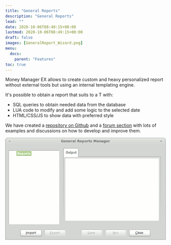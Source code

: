 ```yaml
---
title: "General Reports"
description: "General Reports"
lead: ""
date: 2020-10-06T08:49:15+00:00
lastmod: 2020-10-06T08:49:15+00:00
draft: false
images: [GeneralReport_Wizard.png]
menu:
  docs:
    parent: "Features"
toc: true
---
```


Money Manager EX allows to create custom and heavy personalized report without external tools but using an internal templating engine.

It's possible to obtain a report that suits to a T with:
- SQL queries to obtain needed data from the database
- LUA code to modify and add some logic to the selected date
- HTML/CSS/JS to show data with preferred style

We have created a [repository on Github](https://www.moneymanagerex.org/component/weblinks/weblink/31-reports/22-github-report-repository?Itemid=435&task=weblink.go) and a [forum section](https://www.moneymanagerex.org/component/weblinks/weblink/31-reports/23-forum-report-repository?Itemid=435&task=weblink.go) with lots of examples and discussions on how to develop and improve them.

![](GeneralReport_Wizard.png)